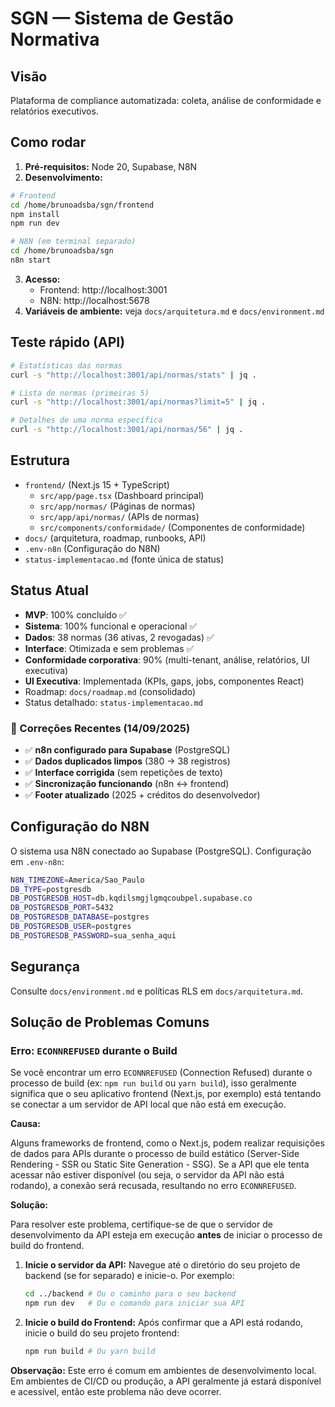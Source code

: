 # SGN — Sistema de Gestão Normativa

## Visão
Plataforma de compliance automatizada: coleta, análise de conformidade e relatórios executivos.

## Como rodar
1) **Pré-requisitos:** Node 20, Supabase, N8N
2) **Desenvolvimento:**
```bash
# Frontend
cd /home/brunoadsba/sgn/frontend
npm install
npm run dev

# N8N (em terminal separado)
cd /home/brunoadsba/sgn
n8n start
```
3) **Acesso:**
   - Frontend: http://localhost:3001
   - N8N: http://localhost:5678
4) **Variáveis de ambiente:** veja `docs/arquitetura.md` e `docs/environment.md`

## Teste rápido (API)
```bash
# Estatísticas das normas
curl -s "http://localhost:3001/api/normas/stats" | jq .

# Lista de normas (primeiras 5)
curl -s "http://localhost:3001/api/normas?limit=5" | jq .

# Detalhes de uma norma específica
curl -s "http://localhost:3001/api/normas/56" | jq .
```

## Estrutura
- `frontend/` (Next.js 15 + TypeScript)
  - `src/app/page.tsx` (Dashboard principal)
  - `src/app/normas/` (Páginas de normas)
  - `src/app/api/normas/` (APIs de normas)
  - `src/components/conformidade/` (Componentes de conformidade)
- `docs/` (arquitetura, roadmap, runbooks, API)
- `.env-n8n` (Configuração do N8N)
- `status-implementacao.md` (fonte única de status)

## Status Atual
- **MVP**: 100% concluído ✅
- **Sistema**: 100% funcional e operacional ✅
- **Dados**: 38 normas (36 ativas, 2 revogadas) ✅
- **Interface**: Otimizada e sem problemas ✅
- **Conformidade corporativa**: 90% (multi-tenant, análise, relatórios, UI executiva)
- **UI Executiva**: Implementada (KPIs, gaps, jobs, componentes React)
- Roadmap: `docs/roadmap.md` (consolidado)
- Status detalhado: `status-implementacao.md`

### 🔧 Correções Recentes (14/09/2025)
- ✅ **n8n configurado para Supabase** (PostgreSQL)
- ✅ **Dados duplicados limpos** (380 → 38 registros)
- ✅ **Interface corrigida** (sem repetições de texto)
- ✅ **Sincronização funcionando** (n8n ↔ frontend)
- ✅ **Footer atualizado** (2025 + créditos do desenvolvedor)

## Configuração do N8N
O sistema usa N8N conectado ao Supabase (PostgreSQL). Configuração em `.env-n8n`:

```bash
N8N_TIMEZONE=America/Sao_Paulo
DB_TYPE=postgresdb
DB_POSTGRESDB_HOST=db.kqdilsmgjlgmqcoubpel.supabase.co
DB_POSTGRESDB_PORT=5432
DB_POSTGRESDB_DATABASE=postgres
DB_POSTGRESDB_USER=postgres
DB_POSTGRESDB_PASSWORD=sua_senha_aqui
```

## Segurança
Consulte `docs/environment.md` e políticas RLS em `docs/arquitetura.md`.

## Solução de Problemas Comuns

### Erro: `ECONNREFUSED` durante o Build

Se você encontrar um erro `ECONNREFUSED` (Connection Refused) durante o processo de build (ex: `npm run build` ou `yarn build`), isso geralmente significa que o seu aplicativo frontend (Next.js, por exemplo) está tentando se conectar a um servidor de API local que não está em execução.

**Causa:**

Alguns frameworks de frontend, como o Next.js, podem realizar requisições de dados para APIs durante o processo de build estático (Server-Side Rendering - SSR ou Static Site Generation - SSG). Se a API que ele tenta acessar não estiver disponível (ou seja, o servidor da API não está rodando), a conexão será recusada, resultando no erro `ECONNREFUSED`.

**Solução:**

Para resolver este problema, certifique-se de que o servidor de desenvolvimento da API esteja em execução **antes** de iniciar o processo de build do frontend.

1. **Inicie o servidor da API:** Navegue até o diretório do seu projeto de backend (se for separado) e inicie-o. Por exemplo:
   ```bash
   cd ../backend # Ou o caminho para o seu backend
   npm run dev   # Ou o comando para iniciar sua API
   ```
2. **Inicie o build do Frontend:** Após confirmar que a API está rodando, inicie o build do seu projeto frontend:
   ```bash
   npm run build # Ou yarn build
   ```

**Observação:** Este erro é comum em ambientes de desenvolvimento local. Em ambientes de CI/CD ou produção, a API geralmente já estará disponível e acessível, então este problema não deve ocorrer.